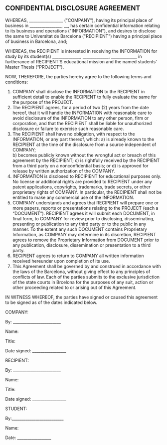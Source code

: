 ## CONFIDENTIAL DISCLOSURE AGREEMENT

WHEREAS, _________________ ("COMPANY"), having its principal place of business in ________________, __, has certain confidential information relating to its business and operations ("INFORMATION"), and desires to disclose the same to Universitat de Barcelona ("RECIPIENT") having a principal place of business in Barcelona, and;

WHEREAS, the RECIPIENT is interested in receiving the INFORMATION for study by its student(s) ______________, _____________, _____________ in furtherance of RECIPIENT’S educational mission and the named students’ Master Thesis (“PROJECT”).

NOW, THEREFORE, the parties hereby agree to the following terms and conditions:
  
1. COMPANY shall disclose the INFORMATION to the RECIPIENT in sufficient detail to enable the RECIPIENT to fully evaluate the same for the purpose of the PROJECT.
2. The RECIPIENT agrees, for a period of two (2) years from the date hereof, that it will handle the INFORMATION with reasonable care to avoid disclosure of the INFORMATION to any other person, firm or corporation, and that the RECIPIENT shall be liable for unauthorized disclosure or failure to exercise such reasonable care.  
3. The RECIPIENT shall have no obligation, with respect to the INFORMATION, or any part thereof, which:
a) is already known to the RECIPIENT at the time of the disclosure from a source independent of COMPANY;   
b) becomes publicly known without the wrongful act or breach of this agreement by the RECIPIENT;
c) is rightfully received by the RECIPIENT from a third party on a nonconfidential basis; or
d) is approved for release by written authorization of the COMPANY.
4. INFORMATION is disclosed to RECIPIENT for educational purposes only. No license or additional rights are provided to RECIPIENT under any patent applications, copyrights, trademarks, trade secrets, or other proprietary rights of COMPANY. In particular, the RECIPIENT shall not be entitled to make any commercial use of the INFORMATION.
5. COMPANY understands and agrees that RECIPIENT will prepare one or more papers, reports or presentations relating to the PROJECT (each a “DOCUMENT”).  RECIPIENT agrees it will submit each DOCUMENT, in final form, to COMPANY for review prior to disclosing, disseminating, presenting or publication to any third party or to the public in any manner.  To the extent any such DOCUMENT contains Proprietary Information, as COMPANY may determine in its discretion, RECIPIENT agrees to remove the Proprietary Information from DOCUMENT prior to any publication, disclosure, dissemination or presentation to a third party.   
6. RECIPIENT agrees to return to COMPANY all written information received hereunder upon completion of its use.  
7. This Agreement shall be governed by and construed in accordance with the laws of the Barcelona, without giving effect to any principles of conflicts of law.  Each of the parties submits to the exclusive jurisdiction of the state courts in Brcelona for the purposes of any suit, action or other proceeding related to or arising out of this Agreement.

IN WITNESS WHEREOF, the parties have signed or caused this agreement to be signed as of the dates indicated below.



COMPANY:			

By: ________________________		

Name:							

Title:		

Date signed: _________________		

RECIPIENT:

By: ________________________		

Name:							

Title:						

Date signed: _________________		

STUDENT:

By:__________________________		

Name:						

Date:	_________________							




